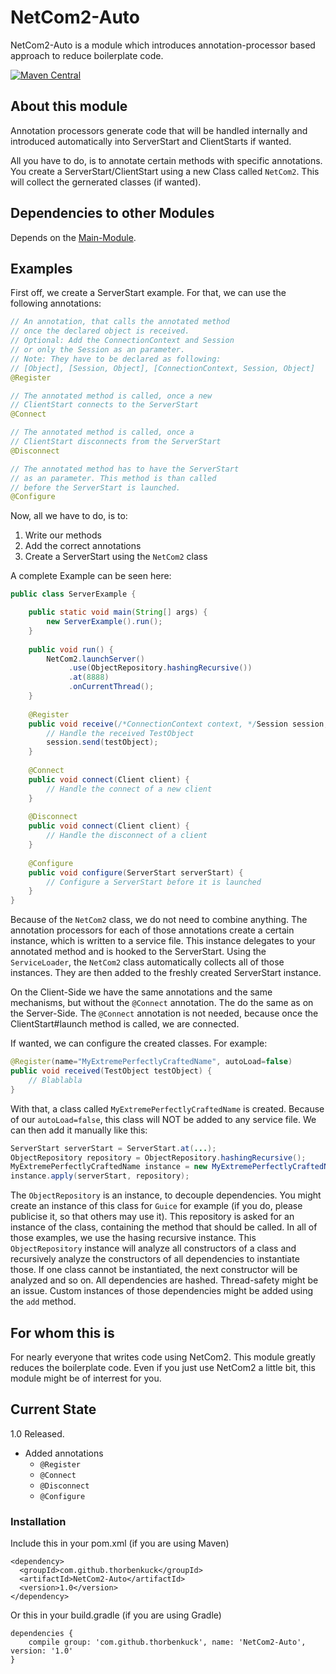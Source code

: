 # NetCom2-Auto

NetCom2-Auto is a module which introduces annotation-processor based approach to reduce boilerplate code.

[![Maven Central](https://maven-badges.herokuapp.com/maven-central/com.github.thorbenkuck/NetCom2-Auto/badge.svg)](https://maven-badges.herokuapp.com/maven-central/com.github.thorbenkuck/NetCom2-Auto) 

## About this module

Annotation processors generate code that will be handled internally and introduced automatically into ServerStart and ClientStarts if wanted.

All you have to do, is to annotate certain methods with specific annotations. You create a ServerStart/ClientStart using a new Class called ```NetCom2```. This will collect the gernerated classes (if wanted).

## Dependencies to other Modules

Depends on the [Main-Module](https://github.com/ThorbenKuck/NetCom2/tree/master/main).

## Examples

First off, we create a ServerStart example. For that, we can use the following annotations:

```java
// An annotation, that calls the annotated method
// once the declared object is received.
// Optional: Add the ConnectionContext and Session
// or only the Session as an parameter.
// Note: They have to be declared as following:
// [Object], [Session, Object], [ConnectionContext, Session, Object]
@Register

// The annotated method is called, once a new
// ClientStart connects to the ServerStart
@Connect

// The annotated method is called, once a
// ClientStart disconnects from the ServerStart
@Disconnect

// The annotated method has to have the ServerStart
// as an parameter. This method is than called
// before the ServerStart is launched.
@Configure
```

Now, all we have to do, is to:
1. Write our methods
2. Add the correct annotations
3. Create a ServerStart using the `NetCom2` class

A complete Example can be seen here:

```java
public class ServerExample {

    public static void main(String[] args) {
        new ServerExample().run();
    }
    
    public void run() {
        NetCom2.launchServer()
             .use(ObjectRepository.hashingRecursive())
             .at(8888)
             .onCurrentThread();
    }
    
    @Register
    public void receive(/*ConnectionContext context, */Session session, TestObject testObject) {
        // Handle the received TestObject
        session.send(testObject);
    }
    
    @Connect
    public void connect(Client client) {
        // Handle the connect of a new client
    }
    
    @Disconnect
    public void connect(Client client) {
        // Handle the disconnect of a client
    }
    
    @Configure
    public void configure(ServerStart serverStart) {
        // Configure a ServerStart before it is launched
    }
}
```

Because of the `NetCom2` class, we do not need to combine anything. The annotation processors for each of those annotations create a certain instance, which is written to a service file. This instance delegates to your annotated method and is hooked to the ServerStart. Using the `ServiceLoader`, the `NetCom2` class automatically collects all of those instances. They are then added to the freshly created ServerStart instance.

On the Client-Side we have the same annotations and the same mechanisms, but without the `@Connect` annotation. The do the same as on the Server-Side. The `@Connect` annotation is not needed, because once the ClientStart#launch method is called, we are connected.

If wanted, we can configure the created classes. For example:

```java
@Register(name="MyExtremePerfectlyCraftedName", autoLoad=false)
public void received(TestObject testObject) {
    // Blablabla
}
```

With that, a class called `MyExtremePerfectlyCraftedName` is created. Because of our `autoLoad=false`, this class will NOT be added to any service file. We can then add it manually like this:

```java
ServerStart serverStart = ServerStart.at(...);
ObjectRepository repository = ObjectRepository.hashingRecursive();
MyExtremePerfectlyCraftedName instance = new MyExtremePerfectlyCraftedName();
instance.apply(serverStart, repository);
```

The `ObjectRepository` is an instance, to decouple dependencies. You might create an instance of this class for `Guice` for example (if you do, please publicise it, so that others may use it). This repository is asked for an instance of the class, containing the method that should be called. In all of those examples, we use the hasing recursive instance. This `ObjectRepository` instance will analyze all constructors of a class and recursively analyze the constructors of all dependencies to instantiate those. If one class cannot be instantiated, the next constructor will be analyzed and so on. All dependencies are hashed. Thread-safety might be an issue. Custom instances of those dependencies might be added using the `add` method.

## For whom this is

For nearly everyone that writes code using NetCom2. This module greatly reduces the boilerplate code. Even if you just use NetCom2 a little bit, this module might be of interrest for you.


## Current State

1.0 Released.
  - Added annotations
    - `@Register`
    - `@Connect`
    - `@Disconnect`
    - `@Configure`
 
 ### Installation
 
 Include this in your pom.xml (if you are using Maven)
 
 ```
 <dependency>
   <groupId>com.github.thorbenkuck</groupId>
   <artifactId>NetCom2-Auto</artifactId>
   <version>1.0</version>
 </dependency>
 ```
 
 Or this in your build.gradle (if you are using Gradle)
 
 ```
 dependencies {
     compile group: 'com.github.thorbenkuck', name: 'NetCom2-Auto', version: '1.0'
 }
 ```
